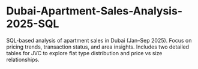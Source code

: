 # Dubai-Apartment-Sales-Analysis-2025-SQL
SQL-based analysis of apartment sales in Dubai (Jan–Sep 2025). Focus on pricing trends, transaction status, and area insights. Includes two detailed tables for JVC to explore flat type distribution and price vs size relationships.
